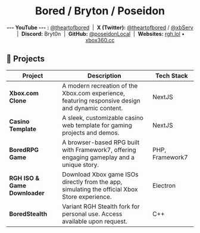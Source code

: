 
<div align="center">
  <h1>Bored / Bryton / Poseidon</h1>
  <p>
    <strong> 
      ---
      YouTube
      ---
      :</strong> <a href="https://youtube.com/@theartofbored">@theartofbored</a> &nbsp;|&nbsp;
    <strong>X (Twitter):</strong> <a href="https://twitter.com/theartofbored">@theartofbored</a> / <a href="https://twitter.com/xbServ">@xbServ</a> &nbsp;|&nbsp;
    <strong>Discord:</strong> Bryt0n &nbsp;|&nbsp;
    <strong>GitHub:</strong> <a href="https://github.com/poseidonLocal">@poseidonLocal</a> &nbsp;|&nbsp;
    <strong>Websites:</strong> <a href="https://rgh.lol">rgh.lol</a> • <a href="https://xbox360.cc">xbox360.cc</a>
  </p>
</div>


## 🚀 Projects

| Project                        | Description                                                                                                         | Tech Stack         |
|------------------------------- |--------------------------------------------------------------------------------------------------------------------|--------------------|
| **Xbox.com Clone**             | A modern recreation of the Xbox.com experience, featuring responsive design and dynamic content.                    | NextJS             |
| **Casino Template**            | A sleek, customizable casino web template for gaming projects and demos.                                            | NextJS             |
| **BoredRPG Game**              | A browser-based RPG built with Framework7, offering engaging gameplay and a unique story.                          | PHP, Framework7    |
| **RGH ISO & Game Downloader**  | Download Xbox game ISOs directly from the app, simulating the official Xbox Store experience.                      | Electron           |
| **BoredStealth**               | Variant RGH Stealth fork for personal use. Access available upon request.                                           | C++                |
